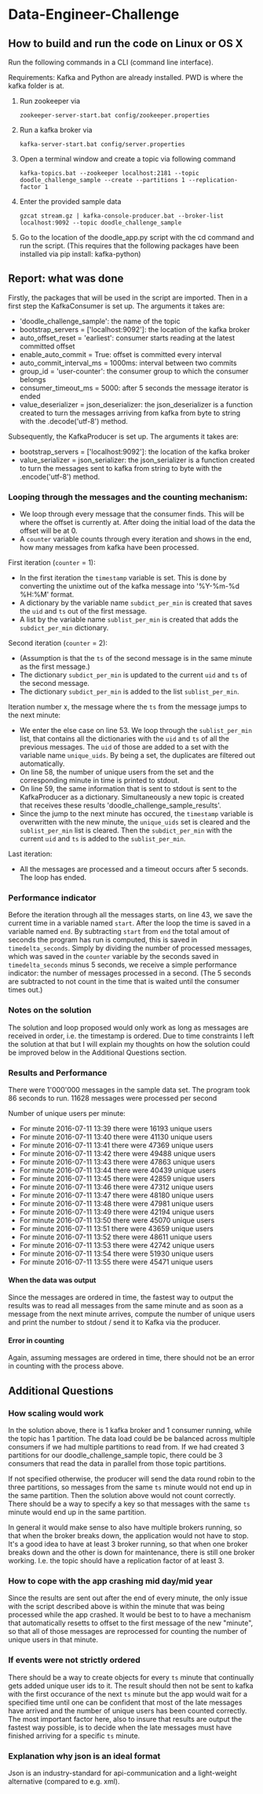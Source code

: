 # Data-Engineer-Challenge

## How to build and run the code on Linux or OS X
Run the following commands in a CLI (command line interface).

Requirements: Kafka and Python are already installed. PWD is where the kafka folder is at.

1. Run zookeeper via

    `zookeeper-server-start.bat config/zookeeper.properties`
    
2. Run a kafka broker via

    `kafka-server-start.bat config/server.properties`
    
3. Open a terminal window and create a topic via following command

    `kafka-topics.bat --zookeeper localhost:2181 --topic doodle_challenge_sample --create --partitions 1 --replication-factor 1`
    
4. Enter the provided sample data 

    `gzcat stream.gz | kafka-console-producer.bat --broker-list localhost:9092 --topic doodle_challenge_sample`
    
5. Go to the location of the doodle_app.py script with the cd command and run the script. (This requires that the following packages have been installed via pip install: kafka-python)
    

## Report: what was done
Firstly, the packages that will be used in the script are imported. Then in a first step the KafkaConsumer is set up. The arguments it takes are:
- 'doodle_challenge_sample': the name of the topic
- bootstrap_servers = ['localhost:9092']: the location of the kafka broker
- auto_offset_reset = 'earliest': consumer starts reading at the latest committed offset
- enable_auto_commit = True: offset is committed every interval
- auto_commit_interval_ms = 1000ms: interval between two commits
- group_id = 'user-counter': the consumer group to which the consumer belongs
- consumer_timeout_ms = 5000: after 5 seconds the message iterator is ended
- value_deserializer = json_deserializer: the json_deserializer is a function created to turn the messages arriving from kafka from byte to string with the .decode('utf-8') method.

Subsequently, the KafkaProducer is set up. The arguments it takes are:
- bootstrap_servers = ['localhost:9092']: the location of the kafka broker
- value_serializer = json_serializer: the json_serializer is a function created to turn the messages sent to kafka from string to byte with the .encode('utf-8') method.

### Looping through the messages and the counting mechanism:
- We loop through every message that the consumer finds. This will be where the offset is currently at. After doing the initial load of the data the offset will be at 0.
- A `counter` variable counts through every iteration and shows in the end, how many messages from kafka have been processed.

First iteration (`counter` = 1):
- In the first iteration the `timestamp` variable is set. This is done by converting the unixtime out of the kafka message into '%Y-%m-%d %H:%M' format.
- A dictionary by the variable name `subdict_per_min` is created that saves the `uid` and `ts` out of the first message.
- A list by the variable name `sublist_per_min` is created that adds the `subdict_per_min` dictionary.

Second iteration (`counter` = 2): 
- (Assumption is that the `ts` of the second message is in the same minute as the first message.)
- The dictionary `subdict_per_min` is updated to the current `uid` and `ts` of the second message.
- The dictionary `subdict_per_min` is added to the list `sublist_per_min`.

Iteration number x, the message where the `ts` from the message jumps to the next minute:
- We enter the else case on line 53. We loop through the `sublist_per_min` list, that contains all the dictionaries with the `uid` and `ts` of all the previous messages. The `uid` of those are added to a set with the variable name `unique_uids`. By being a set, the duplicates are filtered out automatically.
- On line 58, the number of unique users from the set and the corresponding minute in time is printed to stdout.
- On line 59, the same information that is sent to stdout is sent to the KafkaProducer as a dictionary. Simultaneously a new topic is created that receives these results 'doodle_challenge_sample_results'.
- Since the jump to the next minute has occured, the `timestamp` variable is overwritten with the new minute, the `unique_uids` set is cleared and the `sublist_per_min` list is cleared. Then the `subdict_per_min` with the current `uid` and `ts` is added to the `sublist_per_min`.

Last iteration:
- All the messages are processed and a timeout occurs after 5 seconds. The loop has ended.

### Performance indicator
Before the iteration through all the messages starts, on line 43, we save the current time in a variable named `start`. After the loop the time is saved in a variable named `end`. By subtracting `start` from `end` the total amout of seconds the program has run is computed, this is saved in `timedelta_seconds`. Simply by dividing the number of processed messages, which was saved in the `counter` variable by the seconds saved in `timedelta_seconds` minus 5 seconds, we receive a simple performance indicator: the number of messages processed in a second. (The 5 seconds are subtracted to not count in the time that is waited until the consumer times out.)

### Notes on the solution
The solution and loop proposed would only work as long as messages are received in order, i.e. the timestamp is ordered. Due to time constraints I left the solution at that but I will explain my thoughts on how the solution could be improved below in the Additional Questions section.

### Results and Performance
There were 1'000'000 messages in the sample data set. The program took 86 seconds to run. 11628 messages were processed per second

Number of unique users per minute:
- For minute 2016-07-11 13:39 there were 16193 unique users
- For minute 2016-07-11 13:40 there were 41130 unique users
- For minute 2016-07-11 13:41 there were 47369 unique users
- For minute 2016-07-11 13:42 there were 49488 unique users
- For minute 2016-07-11 13:43 there were 47863 unique users
- For minute 2016-07-11 13:44 there were 40439 unique users
- For minute 2016-07-11 13:45 there were 42859 unique users
- For minute 2016-07-11 13:46 there were 47312 unique users
- For minute 2016-07-11 13:47 there were 48180 unique users
- For minute 2016-07-11 13:48 there were 47981 unique users
- For minute 2016-07-11 13:49 there were 42194 unique users
- For minute 2016-07-11 13:50 there were 45070 unique users
- For minute 2016-07-11 13:51 there were 43659 unique users
- For minute 2016-07-11 13:52 there were 48611 unique users
- For minute 2016-07-11 13:53 there were 42742 unique users
- For minute 2016-07-11 13:54 there were 51930 unique users
- For minute 2016-07-11 13:55 there were 45471 unique users

#### When the data was output
Since the messages are ordered in time, the fastest way to output the results was to read all messages from the same minute and as soon as a message from the next minute arrives, compute the number of unique users and print the number to stdout / send it to Kafka via the producer.

#### Error in counting
Again, assuming messages are ordered in time, there should not be an error in counting with the process above.

## Additional Questions

### How scaling would work
In the solution above, there is 1 kafka broker and 1 consumer running, while the topic has 1 partition. The data load could be be balanced across multiple consumers if we had multiple partitions to read from. If we had created 3 partitions for our doodle_challenge_sample topic, there could be 3 consumers that read the data in parallel from those topic partitions. 

If not specified otherwise, the producer will send the data round robin to the three partitions, so messages from the same `ts` minute would not end up in the same partition. Then the solution above would not count correctly. There should be a way to specify a key so that messages with the same `ts` minute would end up in the same partition. 

In general it would make sense to also have multiple brokers running, so that when the broker breaks down, the application would not have to stop. It's a good idea to have at least 3 broker running, so that when one broker breaks down and the other is down for maintenance, there is still one broker working. I.e. the topic should have a replication factor of at least 3.

### How to cope with the app crashing mid day/mid year
Since the results are sent out after the end of every minute, the only issue with the script described above is within the minute that was being processed while the app crashed. It would be best to to have a mechanism that automatically resetts to offset to the first message of the new "minute", so that all of those messages are reprocessed for counting the number of unique users in that minute.

### If events were not strictly ordered
There should be a way to create objects for every `ts` minute that continually gets added unique user ids to it. The result should then not be sent to kafka with the first occurance of the next `ts` minute but the app would wait for a specified time until one can be confident that most of the late messages have arrived and the number of unique users has been counted correctly. The most important factor here, also to insure that results are output the fastest way possible, is to decide when the late messages must have finished arriving for a specific `ts` minute.

### Explanation why json is an ideal format
Json is an industry-standard for api-communication and a light-weight alternative (compared to e.g. xml).
